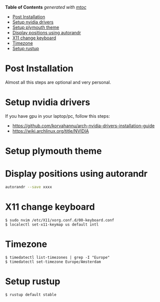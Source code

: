 <!-- START OF TOC !DO NOT EDIT THIS CONTENT MANUALLY-->
**Table of Contents**  *generated with [mtoc](https://github.com/containerscrew/mtoc)*
- [Post Installation](#post-installation)
- [Setup nvidia drivers](#setup-nvidia-drivers)
- [Setup plymouth theme](#setup-plymouth-theme)
- [Display positions using autorandr](#display-positions-using-autorandr)
- [X11 change keyboard](#x11-change-keyboard)
- [Timezone](#timezone)
- [Setup rustup](#setup-rustup)
<!-- END OF TOC -->
# Post Installation

Almost all this steps are optional and very personal.

# Setup nvidia drivers

If you have gpu in your laptop/pc, follow this steps:

- https://github.com/korvahannu/arch-nvidia-drivers-installation-guide
- https://wiki.archlinux.org/title/NVIDIA

# Setup plymouth theme

# Display positions using autorandr

```bash
autorandr --save xxxx
```

# X11 change keyboard

```shell
$ sudo nvim /etc/X11/xorg.conf.d/00-keyboard.conf
$ localectl set-x11-keymap us default intl
```

# Timezone

```shell
$ timedatectl list-timezones | grep -I "Europe"
$ timedatectl set-timezone Europe/Amsterdam
```

# Setup rustup

```bash
$ rustup default stable
```
